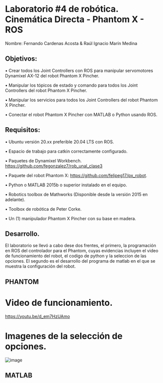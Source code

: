 # Laboratorio #4 de robótica. Cinemática Directa - Phantom X - ROS
Nombre: Fernando Cardenas Acosta & Raúl Ignacio Marín Medina

## Objetivos: 
• Crear todos los Joint Controllers con ROS para manipular servomotores Dynamixel AX-12 del robot Phantom X Pincher.

• Manipular los tópicos de estado y comando para todos los Joint Controllers del robot Phantom X Pincher.

• Manipular los servicios para todos los Joint Controllers del robot Phantom X Pincher.

• Conectar el robot Phantom X Pincher con MATLAB o Python usando ROS.

## Requisitos:
• Ubuntu versión 20.xx preferible 20.04 LTS con ROS.

• Espacio de trabajo para catkin correctamente configurado.

• Paquetes de Dynamixel Workbench. https://github.com/fegonzalez7/rob_unal_clase3

• Paquete del robot Phantom X: https://github.com/felipeg17/px_robot.

• Python o MATLAB 2015b o superior instalado en el equipo.

• Robotics toolbox de Mathworks (Disponible desde la versión 2015 en adelante).

• Toolbox de robótica de Peter Corke.

• Un (1) manipulador Phantom X Pincher con su base en madera.

## Desarrollo.

El laboratorio se llevó a cabo dese dos frentes, el primero, la programación en ROS del controlador para el Phantom, cuyas evidencias incluyen el video de funcionamiento del robot, el codigo de python y la seleccion de las opciones. El segundo es el desarrollo del programa de matlab en el que se muestra la configuración del robot.

## PHANTOM

# Video de funcionamiento.

https://youtu.be/d_em7HzUAmo

# Imagenes de la selección de opciones.

![image]()

## MATLAB
